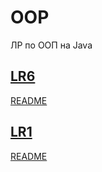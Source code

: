 # OOP
ЛР по ООП на Java

## [LR6](https://github.com/Egorrss/OOP/tree/main/LR6_Servlet) 
[README](https://github.com/Egorrss/OOP/blob/main/LR6_Servlet/README%20LR6%203sem.md)

## [LR1](https://github.com/Egorrss/OOP/tree/main/LR1_about_us)
[README](https://github.com/Egorrss/OOP/blob/main/LR1_about_us/README%20LR1.md)


